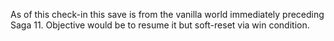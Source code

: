 As of this check-in this save is from the vanilla world immediately preceding Saga 11. Objective would be to resume it but soft-reset via win condition.